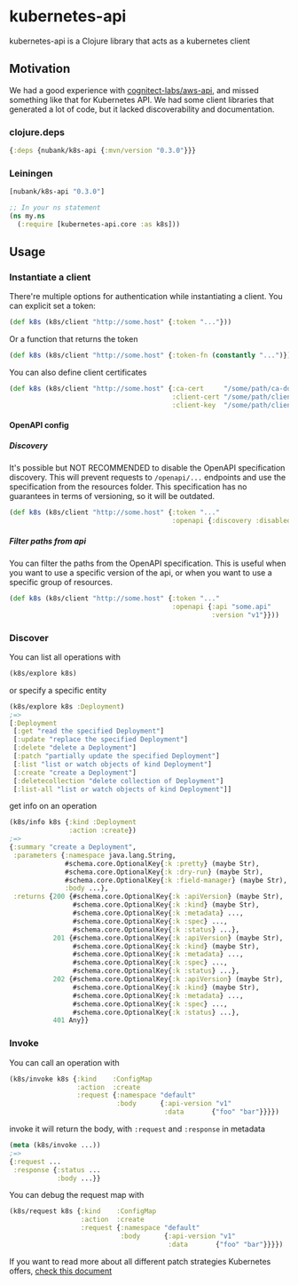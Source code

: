 # kubernetes-api

kubernetes-api is a Clojure library that acts as a kubernetes client

## Motivation

We had a good experience with
 [cognitect-labs/aws-api](https://github.com/cognitect-labs/aws-api), and missed
 something like that for Kubernetes API. We had some client libraries that
 generated a lot of code, but it lacked discoverability and documentation.

### clojure.deps
```clojure
{:deps {nubank/k8s-api {:mvn/version "0.3.0"}}}
```

### Leiningen
```clojure
[nubank/k8s-api "0.3.0"]
```

```clojure
;; In your ns statement
(ns my.ns
  (:require [kubernetes-api.core :as k8s]))
```


## Usage
### Instantiate a client

There're multiple options for authentication while instantiating a client. You
can explicit set a token:
```clojure
(def k8s (k8s/client "http://some.host" {:token "..."}))
```

Or a function that returns the token

```clojure
(def k8s (k8s/client "http://some.host" {:token-fn (constantly "...")}))
```

You can also define client certificates
```clojure
(def k8s (k8s/client "http://some.host" {:ca-cert     "/some/path/ca-docker.crt"
                                         :client-cert "/some/path/client-cert.pem"
                                         :client-key  "/some/path/client-java.key"}))
```

#### OpenAPI config

##### Discovery

It's possible but NOT RECOMMENDED to disable the OpenAPI specification discovery. This will prevent requests to
`/openapi/...` endpoints and use the specification from the resources folder. This specification has no guarantees in
 terms of versioning, so it will be outdated.
```clojure
(def k8s (k8s/client "http://some.host" {:token "..."
                                         :openapi {:discovery :disabled}}))
```

##### Filter paths from api

You can filter the paths from the OpenAPI specification. This is useful when you want to use a specific version of the
api, or when you want to use a specific group of resources.

```clojure
(def k8s (k8s/client "http://some.host" {:token "..."
                                         :openapi {:api "some.api"
                                                   :version "v1"}}))
```

### Discover
You can list all operations with
```clojure
(k8s/explore k8s)
```

or specify a specific entity
```clojure
(k8s/explore k8s :Deployment)
;=>
[:Deployment
 [:get "read the specified Deployment"]
 [:update "replace the specified Deployment"]
 [:delete "delete a Deployment"]
 [:patch "partially update the specified Deployment"]
 [:list "list or watch objects of kind Deployment"]
 [:create "create a Deployment"]
 [:deletecollection "delete collection of Deployment"]
 [:list-all "list or watch objects of kind Deployment"]]
```

get info on an operation
```clojure
(k8s/info k8s {:kind :Deployment
               :action :create})
;=>
{:summary "create a Deployment",
 :parameters {:namespace java.lang.String,
              #schema.core.OptionalKey{:k :pretty} (maybe Str),
              #schema.core.OptionalKey{:k :dry-run} (maybe Str),
              #schema.core.OptionalKey{:k :field-manager} (maybe Str),
              :body ...},
 :returns {200 {#schema.core.OptionalKey{:k :apiVersion} (maybe Str),
                #schema.core.OptionalKey{:k :kind} (maybe Str),
                #schema.core.OptionalKey{:k :metadata} ...,
                #schema.core.OptionalKey{:k :spec} ...,
                #schema.core.OptionalKey{:k :status} ...},
           201 {#schema.core.OptionalKey{:k :apiVersion} (maybe Str),
                #schema.core.OptionalKey{:k :kind} (maybe Str),
                #schema.core.OptionalKey{:k :metadata} ...,
                #schema.core.OptionalKey{:k :spec} ...,
                #schema.core.OptionalKey{:k :status} ...},
           202 {#schema.core.OptionalKey{:k :apiVersion} (maybe Str),
                #schema.core.OptionalKey{:k :kind} (maybe Str),
                #schema.core.OptionalKey{:k :metadata} ...,
                #schema.core.OptionalKey{:k :spec} ...,
                #schema.core.OptionalKey{:k :status} ...},
           401 Any}}
```


### Invoke

You can call an operation with
```clojure
(k8s/invoke k8s {:kind    :ConfigMap
                 :action  :create
                 :request {:namespace "default"
                           :body      {:api-version "v1"
                                       :data       {"foo" "bar"}}}})
```

invoke it will return the body, with `:request` and `:response` in metadata
```clojure
(meta (k8s/invoke ...))
;=>
{:request ...
 :response {:status ...
            :body ...}}
```

You can debug the request map with
```clojure
(k8s/request k8s {:kind    :ConfigMap
                  :action  :create
                  :request {:namespace "default"
                            :body      {:api-version "v1"
                                        :data       {"foo" "bar"}}}})
```

If you want to read more about all different patch strategies Kubernetes offers,
[check this document](doc/kubernetes-patch-strategies.md)
